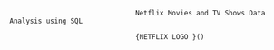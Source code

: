                                    Netflix Movies and TV Shows Data Analysis using SQL

                                   {NETFLIX LOGO }()
